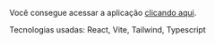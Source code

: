 <p>Você consegue acessar a aplicação <a href="https://nlw-expert-notes-self.vercel.app" target='_blank'>clicando aqui</a>.</p>

<p>Tecnologias usadas: React, Vite, Tailwind, Typescript</p>

